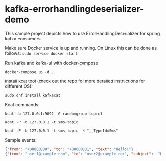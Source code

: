 # kafka-errorhandlingdeserializer-demo
This sample project depicts how to use ErrorHandlingDeserializer for spring kafka consumers

Make sure Docker service is up and running. On Linux this can be done as follows:
`sudo service docker start`

Run kafka and kafka-ui with docker-compose
```shell
docker-compose up -d .
```

Install kcat tool (check out the repo for more detailed instructions for different OS):
```shell
sudo dnf install kafkacat
```

Kcat commands:
```shell
kcat -b 127.0.0.1:9092 -G randomgroup topic1

kcat -P -b 127.0.0.1 -t sms-topic

kcat -P -b 127.0.0.1 -t sms-topic -H "__TypeId=Sms"
```

Sample events:
```json lines
{"from": "+00000000", "to": "+00000001", "text": "Hello!"}
{"from": "user1@example.com", "to": "user2@example.com", "subject":  "Hello", "body":  "How have you been?"}
```
